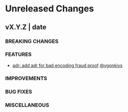 # Unreleased Changes

## vX.Y.Z | date

### BREAKING CHANGES

### FEATURES
- [adr: add adr for bad encoding fraud proof](https://github.com/celestiaorg/celestia-node/pull/492) [@vgonkivs](https://github.com/vgonkivs)

### IMPROVEMENTS

### BUG FIXES

### MISCELLANEOUS
